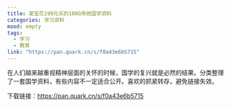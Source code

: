 ```yaml
---
title: 某宝花199元买的100G传统国学资料
categories: 学习资料
mood: empty
tags:
  - 学习
  - 教育
link: "https://pan.quark.cn/s/f0a43e6b5715"
---
```





在人们越来越重视精神层面的关怀的时候，国学的复兴就是必然的结果。分类整理了一套国学资料，有些内容不一定适合公开。喜欢的抓紧转存，避免链接失效。


下载链接：https://pan.quark.cn/s/f0a43e6b5715





